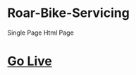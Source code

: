 # Roar-Bike-Servicing
Single Page Html Page
# [Go Live](https://frankmaruf.github.io/Roar-Bike-Servicing/)

